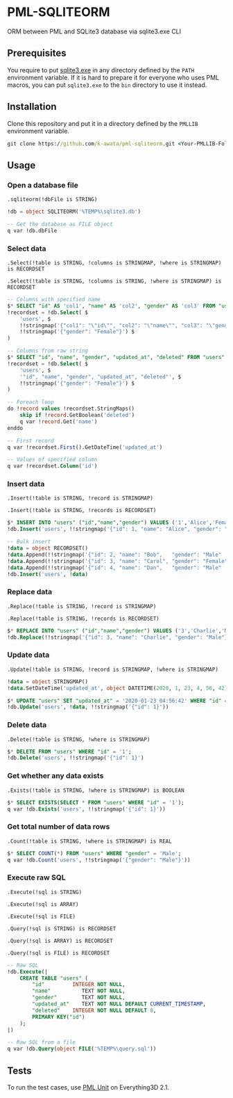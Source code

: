 # PML-SQLITEORM

ORM between PML and SQLite3 database via sqlite3.exe CLI

## Prerequisites

You require to put [sqlite3.exe](https://sqlite.org/index.html) in any directory defined by the `PATH` environment variable. If it is hard to prepare it for everyone who uses PML macros, you can put `sqlite3.exe` to the `bin` directory to use it instead.

## Installation

Clone this repository and put it in a directory defined by the `PMLLIB` environment variable.

```bat
git clone https://github.com/k-awata/pml-sqliteorm.git <Your-PMLLIB-Folder>/sqliteorm
```

## Usage

### Open a database file

`.sqliteorm(!dbFile is STRING)`

```sql
!db = object SQLITEORM('%TEMP%\sqlite3.db')

-- Get the database as FILE object
q var !db.dbFile
```

### Select data

`.Select(!table is STRING, !columns is STRINGMAP, !where is STRINGMAP) is RECORDSET`

`.Select(!table is STRING, !columns is STRING, !where is STRINGMAP) is RECORDSET`

```sql
-- Columns with specified name
$* SELECT "id" AS 'col1', "name" AS 'col2', "gender" AS 'col3' FROM "users" WHERE "gender" = 'Female';
!recordset = !db.Select( $
    'users', $
    !!stringmap('{"col1": "\"id\"", "col2": "\"name\"", "col3": "\"gender\""}'), $
    !!stringmap('{"gender": "Female"}') $
)

-- Columns from raw string
$* SELECT "id", "name", "gender", "updated_at", "deleted" FROM "users" WHERE "gender" = 'Female';
!recordset = !db.Select( $
    'users', $
    '"id", "name", "gender", "updated_at", "deleted"', $
    !!stringmap('{"gender": "Female"}') $
)

-- Foreach loop
do !record values !recordset.StringMaps()
    skip if !record.GetBoolean('deleted')
    q var !record.Get('name')
enddo

-- First record
q var !recordset.First().GetDateTime('updated_at')

-- Values of specified column
q var !recordset.Column('id')
```

### Insert data

`.Insert(!table is STRING, !record is STRINGMAP)`

`.Insert(!table is STRING, !records is RECORDSET)`

```sql
$* INSERT INTO "users" ("id","name","gender") VALUES ('1','Alice','Female');
!db.Insert('users', !!stringmap('{"id": 1, "name": "Alice", "gender": "Female"}'))

-- Bulk insert
!data = object RECORDSET()
!data.Append(!!stringmap('{"id": 2, "name": "Bob",   "gender": "Male"  }'))
!data.Append(!!stringmap('{"id": 3, "name": "Carol", "gender": "Female"}'))
!data.Append(!!stringmap('{"id": 4, "name": "Dan",   "gender": "Male"  }'))
!db.Insert('users', !data)
```

### Replace data

`.Replace(!table is STRING, !record is STRINGMAP)`

`.Replace(!table is STRING, !records is RECORDSET)`

```sql
$* REPLACE INTO "users" ("id","name","gender") VALUES ('3','Charlie','Male');
!db.Replace(!!stringmap('{"id": 3, "name": "Charlie", "gender": "Male"}')
```

### Update data

`.Update(!table is STRING, !record is STRINGMAP, !where is STRINGMAP)`

```sql
!data = object STRINGMAP()
!data.SetDateTime('updated_at', object DATETIME(2020, 1, 23, 4, 56, 42))

$* UPDATE "users" SET "updated_at" = '2020-01-23 04:56:42' WHERE "id" = '1';
!db.Update('users', !data, !!stringmap('{"id": 1}'))
```

### Delete data

`.Delete(!table is STRING, !where is STRINGMAP)`

```sql
$* DELETE FROM "users" WHERE "id" = '1';
!db.Delete('users', !!stringmap('{"id": 1}')
```

### Get whether any data exists

`.Exists(!table is STRING, !where is STRINGMAP) is BOOLEAN`

```sql
$* SELECT EXISTS(SELECT * FROM "users" WHERE "id" = '1');
q var !db.Exists('users', !!stringmap('{"id": 1}'))
```

### Get total number of data rows

`.Count(!table is STRING, !where is STRINGMAP) is REAL`

```sql
$* SELECT COUNT(*) FROM "users" WHERE "gender" = 'Male';
q var !db.Count('users', !!stringmap('{"gender": "Male"}'))
```

### Execute raw SQL

`.Execute(!sql is STRING)`

`.Execute(!sql is ARRAY)`

`.Execute(!sql is FILE)`

`.Query(!sql is STRING) is RECORDSET`

`.Query(!sql is ARRAY) is RECORDSET`

`.Query(!sql is FILE) is RECORDSET`

```sql
-- Raw SQL
!db.Execute(|
    CREATE TABLE "users" (
        "id"         INTEGER NOT NULL,
        "name"          TEXT NOT NULL,
        "gender"        TEXT NOT NULL,
        "updated_at"    TEXT NOT NULL DEFAULT CURRENT_TIMESTAMP,
        "deleted"    INTEGER NOT NULL DEFAULT 0,
        PRIMARY KEY("id")
    );
|)

-- Raw SQL from a file
q var !db.Query(object FILE('%TEMP%\query.sql'))
```

## Tests

To run the test cases, use [PML Unit](https://github.com/PoByBolek/PmlUnit) on Everything3D 2.1.
